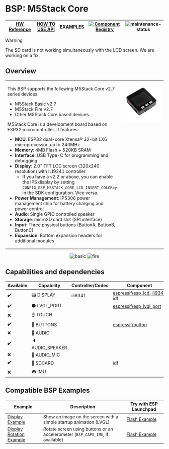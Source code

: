 # BSP: M5Stack Core

| [HW Reference](https://docs.m5stack.com/en/core/basic_v2.7) | [HOW TO USE API](API.md) | [EXAMPLES](#compatible-bsp-examples) | [![Component Registry](https://components.espressif.com/components/espressif/m5stack_core/badge.svg)](https://components.espressif.com/components/espressif/m5stack_core) | ![maintenance-status](https://img.shields.io/badge/maintenance-actively--developed-brightgreen.svg) |
| --- | --- | --- | --- | -- |

> [!WARNING]
> The SD card is not working simultaneously with the LCD screen. We are working on a fix.

## Overview

<table>
<tr><td>

This BSP supports the following M5Stack Core v2.7 series devices:
- M5Stack Basic v2.7
- M5Stack Fire v2.7
- Other M5Stack Core based devices

M5Stack Core is a development board based on ESP32 microcontroller. It features:

- **MCU**: ESP32 dual-core Xtensa® 32-bit LX6 microprocessor, up to 240MHz
- **Memory**: 4MB Flash + 520KB SRAM
- **Interface**: USB Type-C for programming and debugging
- **Display**: 2.0" TFT LCD screen (320x240 resolution) with ILI9341 controller
  - If you have a v2.2 or above, you can enable the IPS display by setting `CONFIG_BSP_M5STACK_CORE_LCD_INVERT_COLOR=y` in the SDK configuration. Vice versa.
- **Power Management**: IP5306 power management chip for battery charging and power control
- **Audio**: Single GPIO controlled speaker
- **Storage**: microSD card slot (SPI interface)
- **Input**: Three physical buttons (ButtonA, ButtonB, ButtonC)
- **Expansion**: Bottom expansion headers for additional modules

</td><td width="200" valign="top">
  <img src="doc/m5stack_core.webp">
</td></tr>
</table>

<p align="center">
<img src="https://static-cdn.m5stack.com/resource/docs/products/core/basic_v2.7/basic_v2.7_01.webp" alt="basic" width="350" height="350">
<img src="https://static-cdn.m5stack.com/resource/docs/products/core/fire_v2.7/fire_v2.6_01.webp" alt="fire" width="350" height="350">
</p>

## Capabilities and dependencies

<div align="center">
<!-- START_DEPENDENCIES -->

|     Available    |       Capability       |Controller/Codec|                                                 Component                                                |   Version  |
|------------------|------------------------|----------------|----------------------------------------------------------------------------------------------------------|------------|
|:heavy_check_mark:|     :pager: DISPLAY    |     ili9341    |[espressif/esp_lcd_ili9341](https://components.espressif.com/components/espressif/esp_lcd_ili9341)<br/>idf|^1<br/>>=5.2|
|:heavy_check_mark:|:black_circle: LVGL_PORT|                |      [espressif/esp_lvgl_port](https://components.espressif.com/components/espressif/esp_lvgl_port)      |     ^2     |
|        :x:       |    :point_up: TOUCH    |                |                                                                                                          |            |
|:heavy_check_mark:| :radio_button: BUTTONS |                |             [espressif/button](https://components.espressif.com/components/espressif/button)             |     ^4     |
|        :x:       |  :musical_note: AUDIO  |                |                                                                                                          |            |
|:heavy_check_mark:| :speaker: AUDIO_SPEAKER|                |                                                                                                          |            |
|        :x:       | :microphone: AUDIO_MIC |                |                                                                                                          |            |
|:heavy_check_mark:|  :floppy_disk: SDCARD  |                |                                                    idf                                                   |    >=5.2   |
|        :x:       |    :video_game: IMU    |                |                                                                                                          |            |

<!-- END_DEPENDENCIES -->
</div>

## Compatible BSP Examples

<div align="center">
<!-- START_EXAMPLES -->

| Example | Description | Try with ESP Launchpad |
| ------- | ----------- | ---------------------- |
| [Display Example](https://github.com/espressif/esp-bsp/tree/master/examples/display) | Show an image on the screen with a simple startup animation (LVGL) | [Flash Example](https://espressif.github.io/esp-launchpad/?flashConfigURL=https://espressif.github.io/esp-bsp/config.toml&app=display) |
| [Display Rotation Example](https://github.com/espressif/esp-bsp/tree/master/examples/display_rotation) | Rotate screen using buttons or an accelerometer (`BSP_CAPS_IMU`, if available) | [Flash Example](https://espressif.github.io/esp-launchpad/?flashConfigURL=https://espressif.github.io/esp-bsp/config.toml&app=display_rotation) |

<!-- END_EXAMPLES -->
</div>

<!-- START_BENCHMARK -->
<!-- END_BENCHMARK -->
